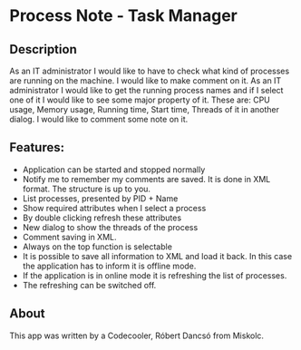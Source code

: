 ﻿# Process Note - Task Manager

## Description

As an IT administrator I would like to have to check what kind of processes are running on the machine. I would like to make comment on it. As an IT administrator I would like to get the running process names and if I select one of it I would like to see some major property of it. These are: CPU usage, Memory usage, Running time, Start time, Threads of it in another dialog. I would like to comment some note on it.

## Features:

- Application can be started and stopped normally
- Notify me to remember my comments are saved. It is done in XML format. The structure is up to you.
- List processes, presented by PID + Name
- Show required attributes when I select a process
- By double clicking refresh these attributes
- New dialog to show the threads of the process
- Comment saving in XML.
- Always on the top function is selectable
- It is possible to save all information to XML and load it back. In this case the application has to inform it is offline mode.
- If the application is in online mode it is refreshing the list of processes.
- The refreshing can be switched off.

## About

This app was written by a Codecooler, Róbert Dancsó from Miskolc.